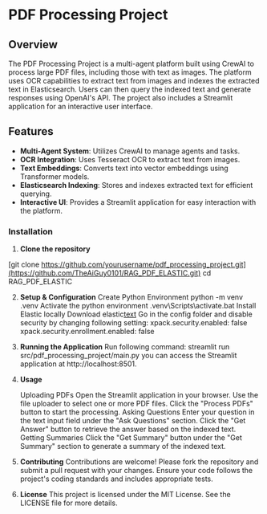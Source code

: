 # PDF Processing Project

## Overview

The PDF Processing Project is a multi-agent platform built using CrewAI to process large PDF files, including those with text as images. The platform uses OCR capabilities to extract text from images and indexes the extracted text in Elasticsearch. Users can then query the indexed text and generate responses using OpenAI's API. The project also includes a Streamlit application for an interactive user interface.

## Features

- **Multi-Agent System**: Utilizes CrewAI to manage agents and tasks.
- **OCR Integration**: Uses Tesseract OCR to extract text from images.
- **Text Embeddings**: Converts text into vector embeddings using Transformer models.
- **Elasticsearch Indexing**: Stores and indexes extracted text for efficient querying.
- **Interactive UI**: Provides a Streamlit application for easy interaction with the platform.

### Installation

1. **Clone the repository**


[git clone https://github.com/yourusername/pdf_processing_project.git](https://github.com/TheAiGuy0101/RAG_PDF_ELASTIC.git)
cd RAG_PDF_ELASTIC

2. **Setup & Configuration**
    Create Python Environment
        python -m venv .venv
    Activate the python environment
        .venv\Scripts\activate.bat
    Install Elastic locally
        Download elastic[text](https://www.elastic.co/downloads/elasticsearch)
        Go in the config folder and disable security by changing following setting:
            xpack.security.enabled: false
            xpack.security.enrollment.enabled: false


3. **Running the Application**
    Run following command: streamlit run src/pdf_processing_project/main.py
    you can access the Streamlit application at http://localhost:8501.

4. **Usage**

    Uploading PDFs
        Open the Streamlit application in your browser.
        Use the file uploader to select one or more PDF files.
        Click the "Process PDFs" button to start the processing.
    Asking Questions
        Enter your question in the text input field under the "Ask Questions" section.
        Click the "Get Answer" button to retrieve the answer based on the indexed text.
    Getting Summaries
        Click the "Get Summary" button under the "Get Summary" section to generate a summary of the indexed text.

5. **Contributing**
    Contributions are welcome! Please fork the repository and submit a pull request with your changes. Ensure your code follows the project's coding standards and includes appropriate tests.

6. **License**
    This project is licensed under the MIT License. See the LICENSE file for more details.
